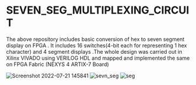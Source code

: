 # SEVEN_SEG_MULTIPLEXING_CIRCUIT
The above repository includes basic conversion of hex to seven segment display on FPGA . It includes 16 switches(4-bit each for representing 1 hex character) and 4  segment displays .The whole design was carried out in Xilinx VIVADO using VERILOG HDL and mapped and implemented the same on FPGA Fabric (NEXYS 4 ARTIX-7 Board) 

![Screenshot 2022-07-21 145841](https://user-images.githubusercontent.com/98607828/180449424-aadd2e44-416e-4579-801d-5b1dc548c4cb.jpg)
![sevn_seg](https://user-images.githubusercontent.com/98607828/180450007-41438059-61cb-45f8-b17a-139ea4227120.jpg)
![seg](https://user-images.githubusercontent.com/98607828/180451421-8f3d9049-2ef0-42b2-a4b0-e9a0bcc2e243.jpg)
